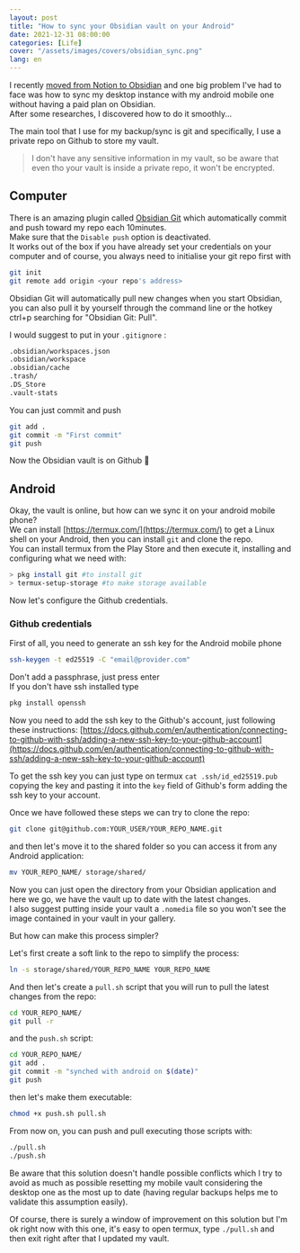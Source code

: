 ```yaml
---
layout: post
title: "How to sync your Obsidian vault on your Android"
date: 2021-12-31 08:00:00
categories: [Life]
cover: "/assets/images/covers/obsidian_sync.png"
lang: en
---
```


I recently [moved from Notion to Obsidian](https://domenicoluciani.com/2021/12/17/why-did-i-switch-from-notion-to-obsidian.html) and one big problem I've had to face was how to sync my desktop instance with my android mobile one without having a paid plan on Obsidian.   
After some researches, I discovered how to do it smoothly...

The main tool that I use for my backup/sync is git and specifically, I use a private repo on Github to store my vault.

> I don't have any sensitive information in my vault, so be aware that even tho your vault is inside a private repo, it won't be encrypted.

## Computer

There is an amazing plugin called [Obsidian Git](https://github.com/denolehov/obsidian-git) which automatically commit and push toward my repo each 10minutes.   
Make sure that the `Disable push` option is deactivated.    
It works out of the box if you have already set your credentials on your computer and of course, you always need to initialise your git repo first with

```bash
git init
git remote add origin <your repo's address>
```

Obsidian Git will automatically pull new changes when you start Obsidian, you can also pull it by yourself through the command line or the hotkey ctrl+p searching for "Obsidian Git: Pull".

I would suggest to put in your `.gitignore` :


```bash
.obsidian/workspaces.json
.obsidian/workspace
.obsidian/cache
.trash/
.DS_Store
.vault-stats
```

You can just commit and push


```bash
git add .
git commit -m "First commit"
git push
```

Now the Obsidian vault is on Github 🎉

## Android

Okay, the vault is online, but how can we sync it on your android mobile phone?   
We can install [https://termux.com/](https://termux.com/) to get a Linux shell on your Android, then you can install `git` and clone the repo.   
You can install termux from the Play Store and then execute it, installing and configuring what we need with:

```bash
> pkg install git #to install git
> termux-setup-storage #to make storage available
```

Now let's configure the Github credentials.

### Github credentials

First of all, you need to generate an ssh key for the Android mobile phone

```bash
ssh-keygen -t ed25519 -C "email@provider.com"
```

Don't add a passphrase, just press enter   
If you don't have ssh installed type

```bash
pkg install openssh
```

Now you need to add the ssh key to the Github's account, just following these instructions: [https://docs.github.com/en/authentication/connecting-to-github-with-ssh/adding-a-new-ssh-key-to-your-github-account](https://docs.github.com/en/authentication/connecting-to-github-with-ssh/adding-a-new-ssh-key-to-your-github-account)

To get the ssh key you can just type on termux `cat .ssh/id_ed25519.pub` copying the key and pasting it into the `key` field of Github's form adding the ssh key to your account.   

Once we have followed these steps we can try to clone the repo:

```bash
git clone git@github.com:YOUR_USER/YOUR_REPO_NAME.git
```

and then let's move it to the shared folder so you can access it from any Android application:

```bash
mv YOUR_REPO_NAME/ storage/shared/
```

Now you can just open the directory from your Obsidian application and here we go, we have the vault up to date with the latest changes.   
I also suggest putting inside your vault a `.nomedia` file so you won't see the image contained in your vault in your gallery.   

But how can make this process simpler?

Let's first create a soft link to the repo to simplify the process:

```bash
ln -s storage/shared/YOUR_REPO_NAME YOUR_REPO_NAME
```

And then let's create a `pull.sh` script that you will run to pull the latest changes from the repo:

```bash
cd YOUR_REPO_NAME/
git pull -r
```

and the `push.sh` script:


```bash
cd YOUR_REPO_NAME/
git add .
git commit -m "synched with android on $(date)"
git push
```

then let's make them executable:


```bash
chmod +x push.sh pull.sh
```

From now on, you can push and pull executing those scripts with:


```bash
./pull.sh
./push.sh
```

Be aware that this solution doesn't handle possible conflicts which I try to avoid as much as possible resetting my mobile vault considering the desktop one as the most up to date (having regular backups helps me to validate this assumption easily).

Of course, there is surely a window of improvement on this solution but I'm ok right now with this one, it's easy to open termux, type `./pull.sh` and then exit right after that I updated my vault.
